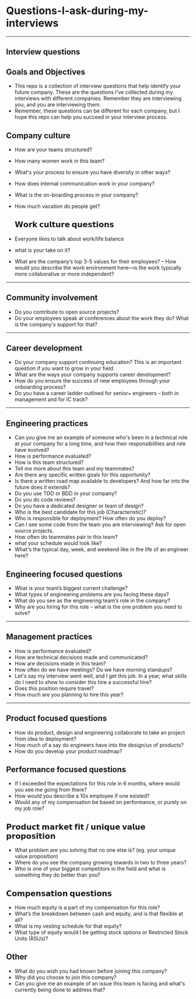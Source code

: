 # Questions-I-ask-during-my-interviews

---
Interview questions
---
## Goals and Objectives
- This repo is a collection of interview questions that help identify your future company. These are the questions I've collected during my interviews with different companies. Remember they are interviewing you, and you are interviewing them.
- Remember, these questions can be different for each company, but I hope this repo can help you succeed in your interview process. 


## Company culture
- How are your teams structured?
- How many women work in this team?
- What's your process to ensure you have diversity in other ways?
- How does internal communication work in your company? 
- What is the on-boarding process in your company?
- How much vacation do people get?
  
  ## 𝗪𝗼𝗿𝗸 𝗰𝘂𝗹𝘁𝘂𝗿𝗲 𝗾𝘂𝗲𝘀𝘁𝗶𝗼𝗻𝘀
- Everyone likes to talk about work/life balance
- what is your take on it?
- What are the company’s top 3-5 values for their employees?
– How would you describe the work environment here—is the work typically more collaborative or more independent?

---

## Community involvement 
- Do you contribute to open source projects? 
- Do your employees speak at conferences about the work they do? What is the company's support for that?

---

## Career development 
- Do your company support continuing education? This is an important question if you want to grow in your field. 
- What are the ways your company supports career development?
- How do you ensure the success of new employees through your onboarding process?
- Do you have a career ladder outlined for senior+ engineers – both in management and for IC track?

---

## Engineering practices
- Can you give me an example of someone who's been in a technical role at your company for a long time, and how their responsibilities and role have evolved?
- How is performance evaluated?
- How is this team structured?
- Tell me more about this team and my teammates? 
- Are there any specific written goals for this opportunity?
- Is there a written road map available to developers? And how far into the future does it extends?
- Do you use TDD or BDD in your company? 
- Do you do code reviews?
- Do you have a dedicated designer or team of design?
- Who is the best candidate for this job (Characteristic)?
- Who is responsible for deployment? How often do you deploy?
- Can I see some code from the team you are interviewing?  Ask for open source projects.
- How often do teammates pair in this team?
- what your schedule would look like?
- What's the typical day, week, and weekend like in the life of an engineer here?
  
## Engineering focused questions
- What is your team’s biggest current challenge?
- What types of engineering problems are you facing these days?
- What do you see as the engineering team’s role in the company?
- Why are you hiring for this role – what is the one problem you need to solve?
  
---

## Management practices
- How is performance evaluated?
- How are technical decisions made and communicated?
- How are decisions made in this team?
- How often do we have meetings? Do we have morning standups?
- Let's say my interview went well, and I get this job. In a year, what skills do I need to show to consider this hire a successful hire?
- Does this position require travel?
- How much are you planning to hire this year?

---
## Product focused questions
- How do product, design and engineering collaborate to take an project from idea to deployment?
- How much of a say do engineers have into the design/ux of products?
- How do you develop your product roadmap?


## Performance focused questions
- If I exceeded the expectations for this role in 6 months, where would you see me going from there?
- How would you describe a 10x employee if one existed?
- Would any of my compensation be based on performance, or purely on my job role?

## 𝗣𝗿𝗼𝗱𝘂𝗰𝘁 𝗺𝗮𝗿𝗸𝗲𝘁 𝗳𝗶𝘁 / 𝘂𝗻𝗶𝗾𝘂𝗲 𝘃𝗮𝗹𝘂𝗲 𝗽𝗿𝗼𝗽𝗼𝘀𝗶𝘁𝗶𝗼𝗻
- What problem are you solving that no one else is? (eg. your unique value proposition)
- Where do you see the company growing towards in two to three years?
- Who is one of your biggest competitors in the field and what is something they do better than you?

## 𝗖𝗼𝗺𝗽𝗲𝗻𝘀𝗮𝘁𝗶𝗼𝗻 𝗾𝘂𝗲𝘀𝘁𝗶𝗼𝗻𝘀
- How much equity is a part of my compensation for this role?
- What’s the breakdown between cash and equity, and is that flexible at all?
- What is my vesting schedule for that equity?
- What type of equity would I be getting stock options or Restricted Stock Units (RSUs)?


## Other 
- What do you wish you had known before joining this company?
- Why did you choose to join this company?
- Can you give me an example of an issue this team is facing and what's currently being done to address that?

